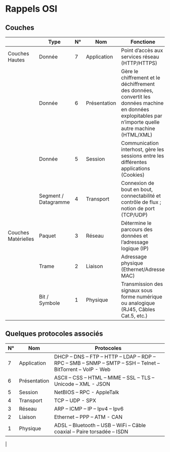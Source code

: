 # Rappels OSI

## Couches

|   | Type | N° | Nom | Fonctione |
|---|---|---|---|---|
| Couches Hautes  | Donnée | 7 | Application  | Point d’accès aux services réseau (HTTP/HTTPS) |
|                 | Donnée | 6 | Présentation | Gère le chiffrement et le déchiffrement des données, convertit les données machine en données explopitables par n’importe quelle autre machine (HTML/XML) |
|                 | Donnée | 5 | Session | Communication interhost, gère les sessions entre les différentes applications (Cookies) |
|                 | Segment / Datagramme | 4 | Transport | Connexion de bout en bout, connectabilité et contrôle de flux ; notion de port (TCP/UDP) |
| Couches Matérielles  | Paquet | 3 | Réseau | Détermine le parcours des données et l’adressage logique (IP) |
|                 | Trame | 2 | Liaison | Adressage physique (Ethernet/Adresse MAC) |
|                 | Bit / Symbole | 1 | Physique | Transmission des signaux sous forme numérique ou analogique (RJ45, Câbles Cat.5, etc.) |

## Quelques protocoles associés

| N° | Nom | Protocoles |
|---|---|---|
| 7 | Application | DHCP – DNS – FTP – HTTP – LDAP – RDP – RPC – SMB – SNMP – SMTP – SSH – Telnet – BitTorrent – VoIP - Web |
| 6 | Présentation | ASCII – CSS – HTML – MIME – SSL – TLS – Unicode – XML - JSON |
| 5 | Session | NetBIOS – RPC - AppleTalk |
| 4 | Transport | TCP – UDP - SPX |
| 3 | Réseau | ARP – ICMP – IP – Ipv4 – Ipv6 |
| 2 | Liaison | Ethernet – PPP – ATM - CAN |
| 1 | Physique | ADSL – Bluetooth – USB – WiFi – Câble coaxial – Paire torsadée – ISDN
 |